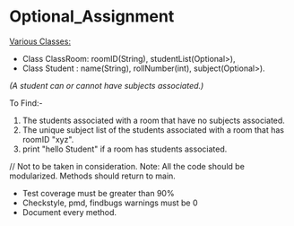 # Optional_Assignment

<u> Various Classes: </u>
* Class ClassRoom: roomID(String), studentList(Optional>), 
* Class Student : name(String), rollNumber(int), subject(Optional>).

<i>(A student can or cannot have subjects associated.)</i>

To Find:-
1. The students associated with a room that have no subjects associated.
2. The unique subject list of the students associated with a room that has roomID "xyz".
3. print "hello Student" if a room has students associated.

// Not to be taken in consideration.
Note: All the code should be modularized. Methods should return to main.
* Test coverage must be greater than 90%
* Checkstyle, pmd, findbugs warnings must be 0
* Document every method.
